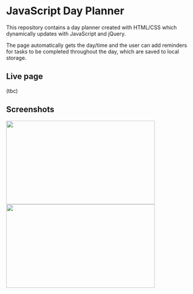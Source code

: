 # JavaScript Day Planner


This repository contains a day planner created with HTML/CSS which dynamically updates with JavaScript and jQuery.

The page automatically gets the day/time and the user can add reminders for tasks to be completed throughout the day, which are saved to local storage.

## Live page

<!-- The coding quiz page is available [here](https://ross-mc.github.io/javascript-coding-quiz/) -->

(tbc)

## Screenshots

<img src="" height="225px" width="400px">
<img src="" height="225px" width="400px">